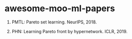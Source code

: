 # awesome-moo-ml-papers

1. PMTL: Pareto set learning. NeurIPS, 2018. 

2. PHN: Learning Pareto front by hypernetwork. ICLR, 2019. 
